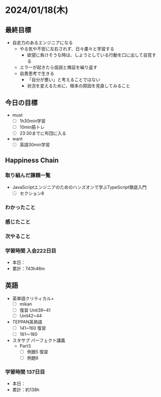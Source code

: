# 2024/01/18(木)

## 最終目標

- 自走力のあるエンジニアになる
  - やる気や不安に左右されず、日々粛々と学習する
    - 欲望に負けそうな時は、しようとしている行動を口に出して自覚する
  - エラーが起きたら仮説と検証を繰り返す
  - 自責思考で生きる
    - 「自分が悪い」と考えることではない
    - 状況を変えるために、根本の原因を見直してみること

## 今日の目標

- must
  - [ ] 1h30min学習
  - [ ] 10min筋トレ
  - [ ] 23:30までに布団に入る
- want
  - [ ] 英語30min学習

## Happiness Chain

### 取り組んだ課題一覧

- JavaScriptエンジニアのためのハンズオンで学ぶTypeScript徹底入門
  - [ ] セクション8

### わかったこと

### 感じたこと

### 次やること

### 学習時間 入会222日目

- 本日：
- 累計：743h46m

## 英語

- 英単語クリティカル+
  - [ ] mikan
  - [ ] 復習 Unit39~41
  - [ ] Unit42~44

- TEPPAN英熟語
  - [ ] 141~160 復習
  - [ ] 161〜180

- スタサプ パーフェクト講義
  - Part3
    - [ ] 例題5 復習
    - [ ] 例題6

### 学習時間 137日目

- 本日：
- 累計：約138h
